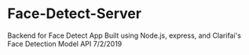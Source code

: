 # Face-Detect-Server
Backend for Face Detect App
Built using Node.js, express, and Clarifai's Face Detection Model API
7/2/2019
